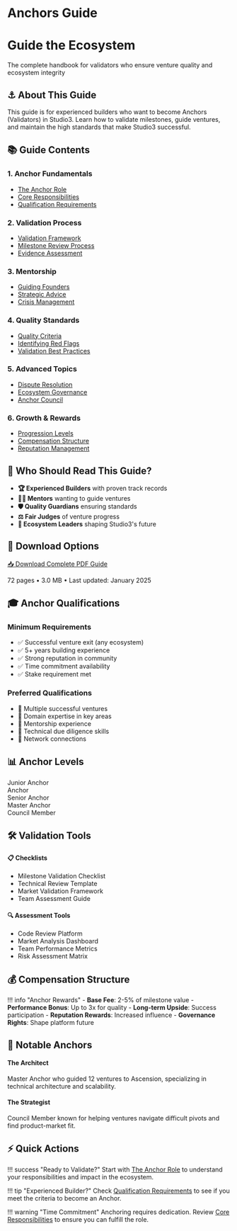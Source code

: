 # Anchors Guide

<div class="hero-section">
<h1>Guide the Ecosystem</h1>
<p class="hero-subtitle">The complete handbook for validators who ensure venture quality and ecosystem integrity</p>
</div>

## ⚓ About This Guide

This guide is for experienced builders who want to become Anchors (Validators) in Studio3. Learn how to validate milestones, guide ventures, and maintain the high standards that make Studio3 successful.

## 📚 Guide Contents

<div class="grid">
<div class="arena-card" markdown="1">

### 1. Anchor Fundamentals
<ul>
<li><a href="anchor-role/">The Anchor Role</a></li>
<li><a href="responsibilities/">Core Responsibilities</a></li>
<li><a href="requirements/">Qualification Requirements</a></li>
</ul>

</div>

<div class="arena-card" markdown="1">

### 2. Validation Process
<ul>
<li><a href="validation-framework/">Validation Framework</a></li>
<li><a href="milestone-review/">Milestone Review Process</a></li>
<li><a href="evidence-assessment/">Evidence Assessment</a></li>
</ul>

</div>

<div class="arena-card" markdown="1">

### 3. Mentorship
<ul>
<li><a href="guiding-founders/">Guiding Founders</a></li>
<li><a href="strategic-advice/">Strategic Advice</a></li>
<li><a href="crisis-management/">Crisis Management</a></li>
</ul>

</div>

<div class="arena-card" markdown="1">

### 4. Quality Standards
<ul>
<li><a href="quality-criteria/">Quality Criteria</a></li>
<li><a href="red-flags/">Identifying Red Flags</a></li>
<li><a href="best-practices/">Validation Best Practices</a></li>
</ul>

</div>

<div class="arena-card" markdown="1">

### 5. Advanced Topics
<ul>
<li><a href="dispute-resolution/">Dispute Resolution</a></li>
<li><a href="ecosystem-governance/">Ecosystem Governance</a></li>
<li><a href="anchor-council/">Anchor Council</a></li>
</ul>

</div>

<div class="arena-card" markdown="1">

### 6. Growth & Rewards
<ul>
<li><a href="anchor-progression/">Progression Levels</a></li>
<li><a href="compensation/">Compensation Structure</a></li>
<li><a href="reputation-management/">Reputation Management</a></li>
</ul>

</div>
</div>

## 🎯 Who Should Read This Guide?

- **🏆 Experienced Builders** with proven track records
- **👨‍🏫 Mentors** wanting to guide ventures
- **🛡️ Quality Guardians** ensuring standards
- **⚖️ Fair Judges** of venture progress
- **🌟 Ecosystem Leaders** shaping Studio3's future

## 📄 Download Options

<div class="download-section">
<a href="../pdf/studio3-anchors-guide.pdf" class="md-button md-button--primary">
📥 Download Complete PDF Guide
</a>
<p>72 pages • 3.0 MB • Last updated: January 2025</p>
</div>

## 🎓 Anchor Qualifications

<div class="grid">
<div class="arena-card" markdown="1">

### Minimum Requirements
<ul>
<li>✅ Successful venture exit (any ecosystem)</li>
<li>✅ 5+ years building experience</li>
<li>✅ Strong reputation in community</li>
<li>✅ Time commitment availability</li>
<li>✅ Stake requirement met</li>
</ul>

</div>

<div class="arena-card" markdown="1">

### Preferred Qualifications
<ul>
<li>🌟 Multiple successful ventures</li>
<li>🌟 Domain expertise in key areas</li>
<li>🌟 Mentorship experience</li>
<li>🌟 Technical due diligence skills</li>
<li>🌟 Network connections</li>
</ul>

</div>
</div>

## 📊 Anchor Levels

<div class="phase-timeline">
<div class="phase-indicator phase-spark">Junior Anchor</div>
<div class="phase-indicator phase-forge">Anchor</div>
<div class="phase-indicator phase-ignition">Senior Anchor</div>
<div class="phase-indicator phase-flare">Master Anchor</div>
<div class="phase-indicator phase-ascension">Council Member</div>
</div>

## 🛠️ Validation Tools

<div class="grid">
<div class="arena-card" markdown="1">

#### 📋 Checklists
<ul>
<li>Milestone Validation Checklist</li>
<li>Technical Review Template</li>
<li>Market Validation Framework</li>
<li>Team Assessment Guide</li>
</ul>

</div>

<div class="arena-card" markdown="1">

#### 🔍 Assessment Tools
<ul>
<li>Code Review Platform</li>
<li>Market Analysis Dashboard</li>
<li>Team Performance Metrics</li>
<li>Risk Assessment Matrix</li>
</ul>

</div>
</div>

## 💰 Compensation Structure

!!! info "Anchor Rewards"
    - **Base Fee**: 2-5% of milestone value
    - **Performance Bonus**: Up to 3x for quality
    - **Long-term Upside**: Success participation
    - **Reputation Rewards**: Increased influence
    - **Governance Rights**: Shape platform future

## 🌟 Notable Anchors

<div class="grid">
<div class="arena-card" markdown="1">

#### The Architect
<p>Master Anchor who guided 12 ventures to Ascension, specializing in technical architecture and scalability.</p>

</div>

<div class="arena-card" markdown="1">

#### The Strategist
<p>Council Member known for helping ventures navigate difficult pivots and find product-market fit.</p>

</div>
</div>

## ⚡ Quick Actions

!!! success "Ready to Validate?"
    Start with [The Anchor Role](anchor-role/) to understand your responsibilities and impact in the ecosystem.

!!! tip "Experienced Builder?"
    Check [Qualification Requirements](requirements/) to see if you meet the criteria to become an Anchor.

!!! warning "Time Commitment"
    Anchoring requires dedication. Review [Core Responsibilities](responsibilities/) to ensure you can fulfill the role.